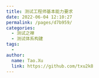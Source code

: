 ```yaml
---
title: 测试工程师基本能力要求
date: 2022-06-04 12:10:27
permalink: /pages/d7b959/
categories:
  - 测试之禅
  - 测试体系构建
tags:
  - 
author: 
  name: Tao.Xu
  link: https://github.com/txu2k8
---
```

